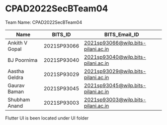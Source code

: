 # CPAD2022SecBTeam04

Team Name: CPAD2022SecBTeam04

|Name    	           | BITS_ID     |BITS_Email_ID
|---     	           |---          |---
|Ankith V Gopal 	   | 2021SP93066 |2021sp93066@wilp.bits-pilani.ac.in|
|BJ Poornima    	   | 2021SP93040 |2021sp93040@wilp.bits-pilani.ac.in|
|Aastha Geldra   	   | 2021SP93029 |2021sp93029@wilp.bits-pilani.ac.in|
|Gaurav Baman   	   | 2021SP93045 |2021sp93045@wilp.bits-pilani.ac.in|
|Shubham Anand  	   | 2021SP93003 |2021sp93003@wilp.bits-pilani.ac.in|


Flutter UI is been located under UI folder 
